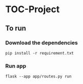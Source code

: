 # TOC-Project
## To run
### Download the dependencies
`pip install -r requirement.txt`


### Run app
`flask --app app/routes.py run`

